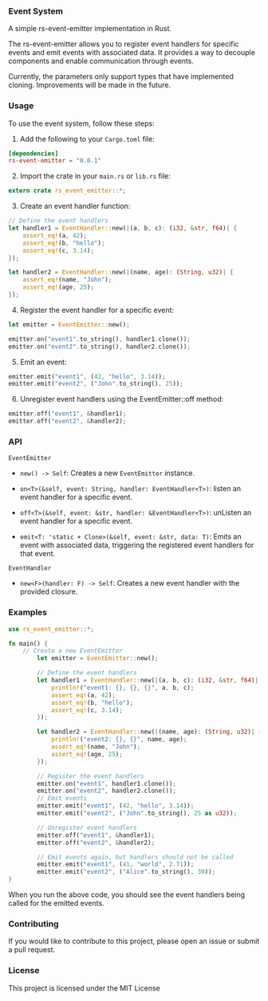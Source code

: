 ### Event System
A simple rs-event-emitter implementation in Rust.

The rs-event-emitter allows you to register event handlers for specific events and emit events with associated data. It provides a way to decouple components and enable communication through events.

Currently, the parameters only support types that have implemented cloning. Improvements will be made in the future.

### Usage
To use the event system, follow these steps:

1. Add the following to your `Cargo.toml` file:
```toml
[dependencies]
rs-event-emitter = "0.0.1"
```
2. Import the crate in your `main.rs` or `lib.rs` file:
```rust
extern crate rs_event_emitter::*;
```
3. Create an event handler function:
```rust
// Define the event handlers
let handler1 = EventHandler::new(|(a, b, c): (i32, &str, f64)| {
    assert_eq!(a, 42);
    assert_eq!(b, "hello");
    assert_eq!(c, 3.14);
});

let handler2 = EventHandler::new(|(name, age): (String, u32)| {
    assert_eq!(name, "John");
    assert_eq!(age, 25);
});
```
4. Register the event handler for a specific event:
```rust
let emitter = EventEmitter::new();

emitter.on("event1".to_string(), handler1.clone());
emitter.on("event2".to_string(), handler2.clone());

```
5. Emit an event:
```rust
emitter.emit("event1", (42, "hello", 3.14));
emitter.emit("event2", ("John".to_string(), 25));
```
6. Unregister event handlers using the EventEmitter::off method:
```rust
emitter.off("event1", &handler1);
emitter.off("event2", &handler2);
```

### API
`EventEmitter`
+ `new() -> Self`: Creates a new `EventEmitter` instance.

+ `on<T>(&self, event: String, handler: EventHandler<T>)`: listen an event handler for a specific event.

+ `off<T>(&self, event: &str, handler: &EventHandler<T>)`: unListen an event handler for a specific event.

+ `emit<T: 'static + Clone>(&self, event: &str, data: T)`: Emits an event with associated data, triggering the registered event handlers for that event.

`EventHandler`
+ `new<F>(handler: F) -> Self`: Creates a new event handler with the provided closure.

### Examples
```rust
use rs_event_emitter::*;

fn main() {
    // Create a new EventEmitter
        let emitter = EventEmitter::new();

        // Define the event handlers
        let handler1 = EventHandler::new(|(a, b, c): (i32, &str, f64)| {
            println!("event1: {}, {}, {}", a, b, c);
            assert_eq!(a, 42);
            assert_eq!(b, "hello");
            assert_eq!(c, 3.14);
        });

        let handler2 = EventHandler::new(|(name, age): (String, u32)| {
            println!("event2: {}, {}", name, age);
            assert_eq!(name, "John");
            assert_eq!(age, 25);
        });

        // Register the event handlers
        emitter.on("event1", handler1.clone());
        emitter.on("event2", handler2.clone());
        // Emit events
        emitter.emit("event1", (42, "hello", 3.14));
        emitter.emit("event2", ("John".to_string(), 25 as u32));

        // Unregister event handlers
        emitter.off("event1", &handler1);
        emitter.off("event2", &handler2);

        // Emit events again, but handlers should not be called
        emitter.emit("event1", (41, "world", 2.71));
        emitter.emit("event2", ("Alice".to_string(), 30));
}
```
When you run the above code, you should see the event handlers being called for the emitted events.

### Contributing
If you would like to contribute to this project, please open an issue or submit a pull request.

### License
This project is licensed under the MIT License
